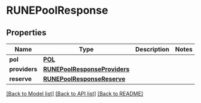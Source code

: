 # RUNEPoolResponse

## Properties
Name | Type | Description | Notes
------------ | ------------- | ------------- | -------------
**pol** | [**POL**](POL.md) |  | 
**providers** | [**RUNEPoolResponseProviders**](RUNEPoolResponseProviders.md) |  | 
**reserve** | [**RUNEPoolResponseReserve**](RUNEPoolResponseReserve.md) |  | 

[[Back to Model list]](../README.md#documentation-for-models) [[Back to API list]](../README.md#documentation-for-api-endpoints) [[Back to README]](../README.md)

